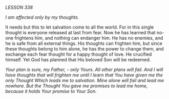 *LESSON 338*

*I am affected only by my thoughts.*

It needs but this to let salvation come to all the world. For in this single thought is everyone released at last from fear. Now he has learned that no-one frightens him, and nothing can endanger him. He has no enemies, and he is safe from all external things. His thoughts can frighten him, but since these thoughts belong to him alone, he has the power to change them, and exchange each fear thought for a happy thought of love. He crucified himself. Yet God has planned that His beloved Son will be redeemed.

_Your plan is sure, my Father, - only Yours. All other plans will fail. And I will have thoughts that will frighten me until I learn that You have given me the only Thought Which leads me to salvation. Mine alone will fail and lead me nowhere. But the Thought You gave me promises to lead me home, because it holds Your promise to Your Son._
